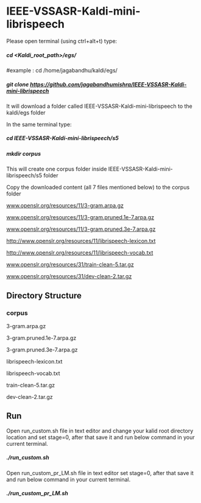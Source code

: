 # IEEE-VSSASR-Kaldi-mini-librispeech

Please open terminal (using ctrl+alt+t) type: 

##### cd <Kaldi_root_path>/egs/                                          

#example : cd /home/jagabandhu/kaldi/egs/

##### git clone https://github.com/jagabandhumishra/IEEE-VSSASR-Kaldi-mini-librispeech

It will download a folder called IEEE-VSSASR-Kaldi-mini-librispeech to the kaldi/egs folder

In the same terminal type:


##### cd IEEE-VSSASR-Kaldi-mini-librispeech/s5


##### mkdir corpus   

This will create one corpus folder inside IEEE-VSSASR-Kaldi-mini-librispeech/s5 folder

Copy the downloaded content (all 7 files mentioned below) to the corpus folder

www.openslr.org/resources/11/3-gram.arpa.gz

www.openslr.org/resources/11/3-gram.pruned.1e-7.arpa.gz

www.openslr.org/resources/11/3-gram.pruned.3e-7.arpa.gz

http://www.openslr.org/resources/11/librispeech-lexicon.txt

http://www.openslr.org/resources/11/librispeech-vocab.txt

www.openslr.org/resources/31/train-clean-5.tar.gz

www.openslr.org/resources/31/dev-clean-2.tar.gz

## Directory Structure

### corpus

 3-gram.arpa.gz
 
 3-gram.pruned.1e-7.arpa.gz
 
 3-gram.pruned.3e-7.arpa.gz
 
 librispeech-lexicon.txt
 
 librispeech-vocab.txt
 
 train-clean-5.tar.gz
 
 dev-clean-2.tar.gz
 
## Run 

Open run_custom.sh file in text editor and change your kalid root directory location and set stage=0, after that save it and run below command in your current terminal.

##### ./run_custom.sh

Open run_custom_pr_LM.sh file in text editor set stage=0, after that save it and run below command in your current terminal.

##### ./run_custom_pr_LM.sh
